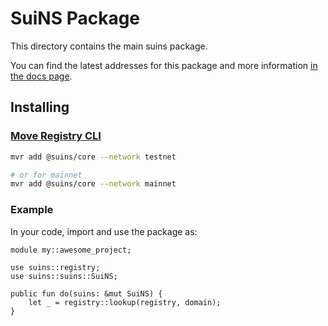 # SuiNS Package

This directory contains the main suins package.

You can find the latest addresses for this package and more information
[in the docs page](https://docs.suins.io/).

## Installing

### [Move Registry CLI](https://docs.suins.io/move-registry)

```bash
mvr add @suins/core --network testnet

# or for mainnet
mvr add @suins/core --network mainnet
```

### Example

In your code, import and use the package as:

```move
module my::awesome_project;

use suins::registry;
use suins::suins::SuiNS;

public fun do(suins: &mut SuiNS) {
    let _ = registry::lookup(registry, domain);
}
```
